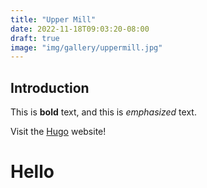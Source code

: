 ```yaml
---
title: "Upper Mill"
date: 2022-11-18T09:03:20-08:00
draft: true
image: "img/gallery/uppermill.jpg"
---
```

## Introduction

This is **bold** text, and this is *emphasized* text.

Visit the [Hugo](https://gohugo.io) website!

<h1>Hello</h1>